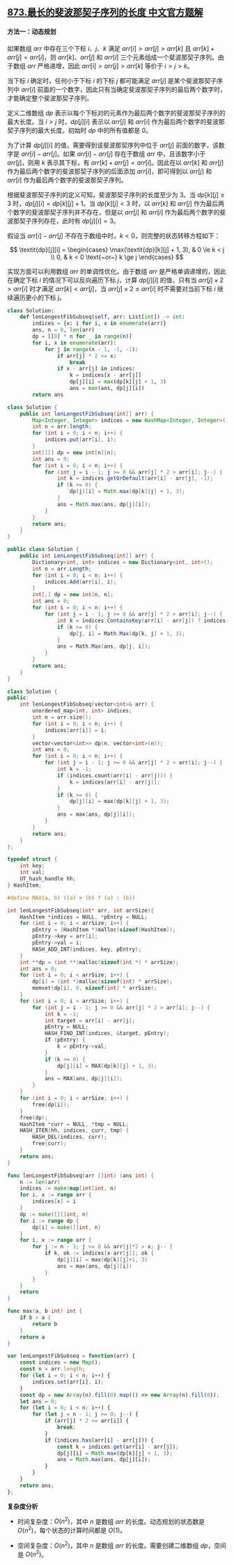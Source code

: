 ## [873.最长的斐波那契子序列的长度 中文官方题解](https://leetcode.cn/problems/length-of-longest-fibonacci-subsequence/solutions/100000/zui-chang-de-fei-bo-na-qi-zi-xu-lie-de-c-8trz)

#### 方法一：动态规划

如果数组 $\textit{arr}$ 中存在三个下标 $i$、$j$、$k$ 满足 $\textit{arr}[i] > \textit{arr}[j] > \textit{arr}[k]$ 且 $\textit{arr}[k] + \textit{arr}[j] = \textit{arr}[i]$，则 $\textit{arr}[k]$、$\textit{arr}[j]$ 和 $\textit{arr}[i]$ 三个元素组成一个斐波那契子序列。由于数组 $\textit{arr}$ 严格递增，因此 $\textit{arr}[i] > \textit{arr}[j] > \textit{arr}[k]$ 等价于 $i > j > k$。

当下标 $i$ 确定时，任何小于下标 $i$ 的下标 $j$ 都可能满足 $\textit{arr}[j]$ 是某个斐波那契子序列中 $\textit{arr}[i]$ 前面的一个数字，因此只有当确定斐波那契子序列的最后两个数字时，才能确定整个斐波那契子序列。

定义二维数组 $\textit{dp}$ 表示以每个下标对的元素作为最后两个数字的斐波那契子序列的最大长度。当 $i > j$ 时，$\textit{dp}[j][i]$ 表示以 $\textit{arr}[j]$ 和 $\textit{arr}[i]$ 作为最后两个数字的斐波那契子序列的最大长度。初始时 $\textit{dp}$ 中的所有值都是 $0$。

为了计算 $\textit{dp}[j][i]$ 的值，需要得到该斐波那契序列中位于 $\textit{arr}[j]$ 前面的数字，该数字是 $\textit{arr}[i] - \textit{arr}[j]$。如果 $\textit{arr}[i] - \textit{arr}[j]$ 存在于数组 $\textit{arr}$ 中，且该数字小于 $\textit{arr}[j]$，则用 $k$ 表示其下标，有 $\textit{arr}[k] + \textit{arr}[j] = \textit{arr}[i]$。因此在以 $\textit{arr}[k]$ 和 $\textit{arr}[j]$ 作为最后两个数字的斐波那契子序列的后面添加 $\textit{arr}[i]$，即可得到以 $\textit{arr}[j]$ 和 $\textit{arr}[i]$ 作为最后两个数字的斐波那契子序列。

根据斐波那契子序列的定义可知，斐波那契子序列的长度至少为 $3$。当 $\textit{dp}[k][j] \ge 3$ 时，$\textit{dp}[j][i] = \textit{dp}[k][j] + 1$。当 $\textit{dp}[k][j] < 3$ 时，以 $\textit{arr}[k]$ 和 $\textit{arr}[j]$ 作为最后两个数字的斐波那契子序列并不存在，但是以 $\textit{arr}[j]$ 和 $\textit{arr}[i]$ 作为最后两个数字的斐波那契子序列存在，此时有 $\textit{dp}[j][i] = 3$。

假设当 $\textit{arr}[i] - \textit{arr}[j]$ 不存在于数组中时，$k < 0$，则完整的状态转移方程如下：

$$
\textit{dp}[j][i] = \begin{cases}
\max(\textit{dp}[k][j] + 1, 3), & 0 \le k < j \\
0, & k < 0 \text{~or~} k \ge j
\end{cases}
$$

实现方面可以利用数组 $\textit{arr}$ 的单调性优化。由于数组 $\textit{arr}$ 是严格单调递增的，因此在确定下标 $i$ 的情况下可以反向遍历下标 $j$，计算 $\textit{dp}[j][i]$ 的值，只有当 $\textit{arr}[j] \times 2 > \textit{arr}[i]$ 时才满足 $\textit{arr}[k] < \textit{arr}[j]$，当 $\textit{arr}[j] \times 2 \le \textit{arr}[i]$ 时不需要对当前下标 $i$ 继续遍历更小的下标 $j$。

```Python [sol1-Python3]
class Solution:
    def lenLongestFibSubseq(self, arr: List[int]) -> int:
        indices = {x: i for i, x in enumerate(arr)}
        ans, n = 0, len(arr)
        dp = [[0] * n for _ in range(n)]
        for i, x in enumerate(arr):
            for j in range(n - 1, -1, -1):
                if arr[j] * 2 <= x:
                    break
                if x - arr[j] in indices:
                    k = indices[x - arr[j]]
                    dp[j][i] = max(dp[k][j] + 1, 3)
                    ans = max(ans, dp[j][i])
        return ans
```

```Java [sol1-Java]
class Solution {
    public int lenLongestFibSubseq(int[] arr) {
        Map<Integer, Integer> indices = new HashMap<Integer, Integer>();
        int n = arr.length;
        for (int i = 0; i < n; i++) {
            indices.put(arr[i], i);
        }
        int[][] dp = new int[n][n];
        int ans = 0;
        for (int i = 0; i < n; i++) {
            for (int j = i - 1; j >= 0 && arr[j] * 2 > arr[i]; j--) {
                int k = indices.getOrDefault(arr[i] - arr[j], -1);
                if (k >= 0) {
                    dp[j][i] = Math.max(dp[k][j] + 1, 3);
                }
                ans = Math.max(ans, dp[j][i]);
            }
        }
        return ans;
    }
}
```

```C# [sol1-C#]
public class Solution {
    public int LenLongestFibSubseq(int[] arr) {
        Dictionary<int, int> indices = new Dictionary<int, int>();
        int n = arr.Length;
        for (int i = 0; i < n; i++) {
            indices.Add(arr[i], i);
        }
        int[,] dp = new int[n, n];
        int ans = 0;
        for (int i = 0; i < n; i++) {
            for (int j = i - 1; j >= 0 && arr[j] * 2 > arr[i]; j--) {
                int k = indices.ContainsKey(arr[i] - arr[j]) ? indices[arr[i] - arr[j]] : -1;
                if (k >= 0) {
                    dp[j, i] = Math.Max(dp[k, j] + 1, 3);
                }
                ans = Math.Max(ans, dp[j, i]);
            }
        }
        return ans;
    }
}
```

```C++ [sol1-C++]
class Solution {
public:
    int lenLongestFibSubseq(vector<int>& arr) {
        unordered_map<int, int> indices;
        int n = arr.size();
        for (int i = 0; i < n; i++) {
            indices[arr[i]] = i;
        }
        vector<vector<int>> dp(n, vector<int>(n));
        int ans = 0;
        for (int i = 0; i < n; i++) {
            for (int j = i - 1; j >= 0 && arr[j] * 2 > arr[i]; j--) {
                int k = -1;
                if (indices.count(arr[i] - arr[j])) {
                    k = indices[arr[i] - arr[j]];
                }
                if (k >= 0) {
                    dp[j][i] = max(dp[k][j] + 1, 3);
                }
                ans = max(ans, dp[j][i]);
            }
        }
        return ans;
    }
};
```

```C [sol1-C]
typedef struct {
    int key;
    int val;
    UT_hash_handle hh;
} HashItem;

#define MAX(a, b) ((a) > (b) ? (a) : (b))

int lenLongestFibSubseq(int* arr, int arrSize){
    HashItem *indices = NULL, *pEntry = NULL;
    for (int i = 0; i < arrSize; i++) {
        pEntry = (HashItem *)malloc(sizeof(HashItem));
        pEntry->key = arr[i];
        pEntry->val = i;
        HASH_ADD_INT(indices, key, pEntry);
    }
    int **dp = (int **)malloc(sizeof(int *) * arrSize);
    int ans = 0;
    for (int i = 0; i < arrSize; i++) {
        dp[i] = (int *)malloc(sizeof(int) * arrSize);
        memset(dp[i], 0, sizeof(int) * arrSize);
    }
    for (int i = 0; i < arrSize; i++) {
        for (int j = i - 1; j >= 0 && arr[j] * 2 > arr[i]; j--) {
            int k = -1;
            int target = arr[i] - arr[j];
            pEntry = NULL;
            HASH_FIND_INT(indices, &target, pEntry);
            if (pEntry) {
                k = pEntry->val;
            }
            if (k >= 0) {
                dp[j][i] = MAX(dp[k][j] + 1, 3);
            }
            ans = MAX(ans, dp[j][i]);
        }
    }
    for (int i = 0; i < arrSize; i++) {
        free(dp[i]);
    }
    free(dp);
    HashItem *curr = NULL, *tmp = NULL;
    HASH_ITER(hh, indices, curr, tmp) {
        HASH_DEL(indices, curr);  
        free(curr);         
    }
    return ans;
}
```

```go [sol1-Golang]
func lenLongestFibSubseq(arr []int) (ans int) {
    n := len(arr)
    indices := make(map[int]int, n)
    for i, x := range arr {
        indices[x] = i
    }
    dp := make([][]int, n)
    for i := range dp {
        dp[i] = make([]int, n)
    }
    for i, x := range arr {
        for j := n - 1; j >= 0 && arr[j]*2 > x; j-- {
            if k, ok := indices[x-arr[j]]; ok {
                dp[j][i] = max(dp[k][j]+1, 3)
                ans = max(ans, dp[j][i])
            }
        }
    }
    return
}

func max(a, b int) int {
    if b > a {
        return b
    }
    return a
}
```

```JavaScript [sol1-JavaScript]
var lenLongestFibSubseq = function(arr) {
    const indices = new Map();
    const n = arr.length;
    for (let i = 0; i < n; i++) {
        indices.set(arr[i], i);
    }
    const dp = new Array(n).fill(0).map(() => new Array(n).fill(0));
    let ans = 0;
    for (let i = 0; i < n; i++) {
        for (let j = n - 1; j >= 0; j--) {
            if (arr[j] * 2 <= arr[i]) {
                break;
            }
            if (indices.has(arr[i] - arr[j])) {
                const k = indices.get(arr[i] - arr[j]);
                dp[j][i] = Math.max(dp[k][j] + 1, 3);
                ans = Math.max(ans, dp[j][i]);
            }
        }
    }
    return ans;
};
```

**复杂度分析**

- 时间复杂度：$O(n^2)$，其中 $n$ 是数组 $\textit{arr}$ 的长度。动态规划的状态数是 $O(n^2)$，每个状态的计算时间都是 $O(1)$。

- 空间复杂度：$O(n^2)$，其中 $n$ 是数组 $\textit{arr}$ 的长度。需要创建二维数组 $\textit{dp}$，空间是 $O(n^2)$。